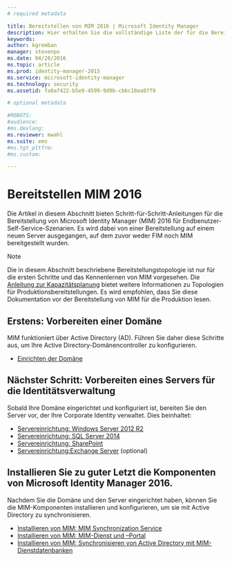 ```yaml
---
# required metadata

title: Bereitstellen von MIM 2016 | Microsoft Identity Manager
description: Hier erhalten Sie die vollständige Liste der für die Bereitstellung von Microsoft Identity Manager 2016 notwendigen Schritte, von der Vorbereitung der Umgebung bis zur Konfiguration der Portale.
keywords:
author: kgremban
manager: stevenpo
ms.date: 04/28/2016
ms.topic: article
ms.prod: identity-manager-2015
ms.service: microsoft-identity-manager
ms.technology: security
ms.assetid: fa0af422-b5e9-4599-9d9b-cb6c18ea07f9

# optional metadata

#ROBOTS:
#audience:
#ms.devlang:
ms.reviewer: mwahl
ms.suite: ems
#ms.tgt_pltfrm:
#ms.custom:

---
```


# Bereitstellen MIM 2016
Die Artikel in diesem Abschnitt bieten Schritt-für-Schritt-Anleitungen für die Bereitstellung von Microsoft Identity Manager (MIM) 2016 für Endbenutzer-Self-Service-Szenarien. Es wird dabei von einer Bereitstellung auf einem neuen Server ausgegangen, auf dem zuvor weder FIM noch MIM bereitgestellt wurden.

> [!NOTE]
> Die in diesem Abschnitt beschriebene Bereitstellungstopologie ist nur für die ersten Schritte und das Kennenlernen von MIM vorgesehen.  Die [Anleitung zur Kapazitätsplanung](/microsoft-identity-manager/PlanDesign/capacity-planning-guide) bietet weitere Informationen zu Topologien für Produktionsbereitstellungen.  Es wird empfohlen, dass Sie diese Dokumentation vor der Bereitstellung von MIM für die Produktion lesen.

<!---
Comment: Restore after PAM content is included

The privileged access management scenario is deployed differently than other MIM scenarios, as it requires a dedicated bastion forest environment.  If you want to learn more about deploying MIM for Privileged Identity Management, see [Getting Started with Privileged Access Management](privileged-access-management-get-started.md).
--->

## Erstens: Vorbereiten einer Domäne
MIM funktioniert über Active Directory (AD). Führen Sie daher diese Schritte aus, um Ihre Active Directory-Domänencontroller zu konfigurieren.
- [Einrichten der Domäne](preparing-domain.md)

## Nächster Schritt: Vorbereiten eines Servers für die Identitätsverwaltung
Sobald Ihre Domäne eingerichtet und konfiguriert ist, bereiten Sie den Server vor, der Ihre Corporate Identity verwaltet. Dies beinhaltet:
- [Servereinrichtung: Windows Server 2012 R2](prepare-server-ws2012r2.md)
- [Servereinrichtung: SQL Server 2014](prepare-server-sql2014.md)
- [Servereinrichtung: SharePoint](prepare-server-sharepoint.md)
- [Servereinrichtung:Exchange Server](prepare-server-exchange.md) (optional)

## Installieren Sie zu guter Letzt die Komponenten von Microsoft Identity Manager 2016.
Nachdem Sie die Domäne und den Server eingerichtet haben, können Sie die MIM-Komponenten installieren und konfigurieren, um sie mit Active Directory zu synchronisieren.
- [Installieren von MIM: MIM Synchronization Service](install-mim-sync.md)
- [Installieren von MIM: MIM-Dienst und –Portal](install-mim-service-portal.md)
- [Installieren von MIM: Synchronisieren von Active Directory mit MIM-Dienstdatenbanken](install-mim-sync-ad-service.md)


<!--HONumber=Apr16_HO2-->


